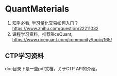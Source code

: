 # QuantMaterials
1. 知乎必看, 学习量化交易如何入门？https://www.zhihu.com/question/22211032
2. 课程学习资料，推荐RiceQuant, https://www.ricequant.com/community/topic/165/

## CTP学习资料
doc目录下是一些pdf文档，关于CTP API的介绍。
